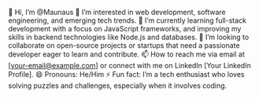 👋 Hi, I’m @Maunaus
👀 I’m interested in web development, software engineering, and emerging tech trends.
🌱 I’m currently learning full-stack development with a focus on JavaScript frameworks, and improving my skills in backend technologies like Node.js and databases.
💞️ I’m looking to collaborate on open-source projects or startups that need a passionate developer eager to learn and contribute.
📫 How to reach me via email at [your-email@example.com] or connect with me on LinkedIn [Your LinkedIn Profile].
😄 Pronouns: He/Him
⚡ Fun fact: I’m a tech enthusiast who loves solving puzzles and challenges, especially when it involves coding.

<!---
Maunaus/Maunaus is a ✨ special ✨ repository because its `README.md` (this file) appears on your GitHub profile.
You can click the Preview link to take a look at your changes.
--->
